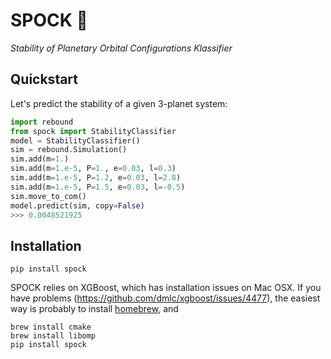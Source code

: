 # SPOCK 🖖 
*Stability of Planetary Orbital Configurations Klassifier*

## Quickstart

Let's predict the stability of a given 3-planet system:

```python
import rebound
from spock import StabilityClassifier
model = StabilityClassifier()
sim = rebound.Simulation()
sim.add(m=1.)
sim.add(m=1.e-5, P=1., e=0.03, l=0.3)
sim.add(m=1.e-5, P=1.2, e=0.03, l=2.8)
sim.add(m=1.e-5, P=1.5, e=0.03, l=-0.5)
sim.move_to_com()
model.predict(sim, copy=False)
>>> 0.0048521925
```

## Installation

```shell
pip install spock
```

SPOCK relies on XGBoost, which has installation issues on Mac OSX. If you have problems (<https://github.com/dmlc/xgboost/issues/4477>), the easiest way is probably to install [homebrew](brew.sh), and

```shell
brew install cmake
brew install libomp
pip install spock
```
